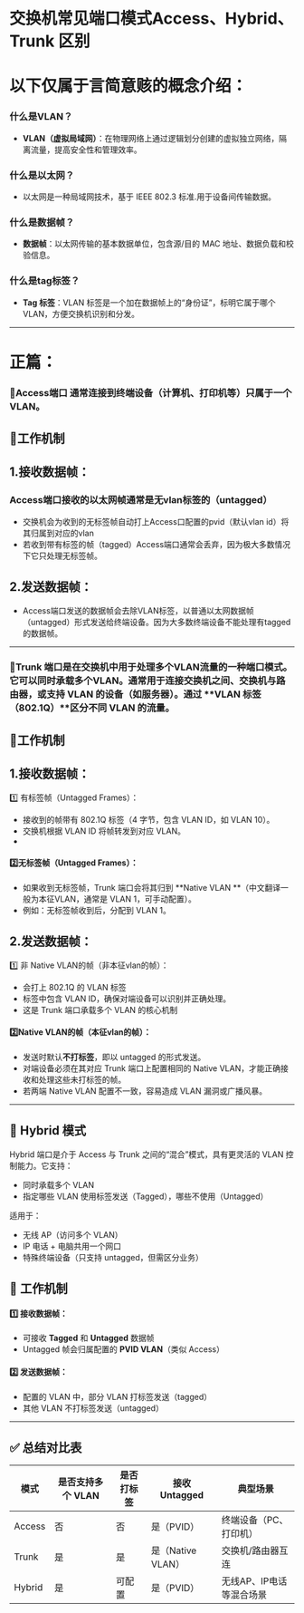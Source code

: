 # 交换机常见端口模式Access、Hybrid、Trunk 区别

# 以下仅属于言简意赅的概念介绍：

### 什么是VLAN？
-  **VLAN（虚拟局域网）**：在物理网络上通过逻辑划分创建的虚拟独立网络，隔离流量，提高安全性和管理效率。
### 什么是以太网？
-  以太网是一种局域网技术，基于 IEEE 802.3 标准.用于设备间传输数据。
### 什么是数据帧？
-  **数据帧**：以太网传输的基本数据单位，包含源/目的 MAC 地址、数据负载和校验信息。
### 什么是tag标签？
-  **Tag 标签**：VLAN 标签是一个加在数据帧上的“身份证”，标明它属于哪个 VLAN，方便交换机识别和分发。

---
# 正篇：

### 🔁Access端口 通常连接到终端设备（计算机、打印机等）只属于一个VLAN。

## 🔧工作机制

## 1.接收数据帧：

### Access端口接收的以太网帧通常是无vlan标签的（untagged）

-  交换机会为收到的无标签帧自动打上Access口配置的pvid（默认vlan id）将其归属到对应的vlan
- 若收到带有标签的帧（tagged）Access端口通常会丢弃，因为极大多数情况下它只处理无标签帧。
## 2.发送数据帧：

-  Access端口发送的数据帧会去除VLAN标签，以普通以太网数据帧（untagged）形式发送给终端设备。因为大多数终端设备不能处理有tagged的数据帧。

---
### 🔁Trunk 端口是在交换机中用于处理多个VLAN流量的一种端口模式。它可以同时承载多个VLAN。通常用于连接交换机之间、交换机与路由器，或支持 VLAN 的设备（如服务器）。通过 **VLAN 标签（802.1Q）**区分不同 VLAN 的流量。

## 🔧工作机制

## 1.接收数据帧：

1️⃣ 有标签帧（Untagged Frames）：
- 接收到的帧带有 802.1Q 标签（4 字节，包含 VLAN ID，如 VLAN 10）。
- 交换机根据 VLAN ID 将帧转发到对应 VLAN。
- 
#### 2️⃣无标签帧（Untagged Frames）：
- 如果收到无标签帧，Trunk 端口会将其归到 **Native VLAN **（中文翻译一般为本征VLAN，通常是 VLAN 1，可手动配置）。
- 例如：无标签帧收到后，分配到 VLAN 1。
## 2.发送数据帧：

1️⃣ 非 Native VLAN的帧（非本征vlan的帧）：
- 会打上 802.1Q 的 VLAN 标签
- 标签中包含 VLAN ID，确保对端设备可以识别并正确处理。
- 这是 Trunk 端口承载多个 VLAN 的核心机制

#### 2️⃣Native VLAN的帧（本征vlan的帧）：
- 发送时默认**不打标签**，即以 untagged 的形式发送。
- 对端设备必须在其对应 Trunk 端口上配置相同的 Native VLAN，才能正确接收和处理这些未打标签的帧。
- 若两端 Native VLAN 配置不一致，容易造成 VLAN 漏洞或广播风暴。

---
## 🔁 Hybrid 模式

Hybrid 端口是介于 Access 与 Trunk 之间的“混合”模式，具有更灵活的 VLAN 控制能力。它支持：

- 同时承载多个 VLAN
- 指定哪些 VLAN 使用标签发送（Tagged），哪些不使用（Untagged）

适用于：

- 无线 AP（访问多个 VLAN）
- IP 电话 + 电脑共用一个网口
- 特殊终端设备（只支持 untagged，但需区分业务）
## 🔧 工作机制

#### 1️⃣ 接收数据帧：

- 可接收 **Tagged** 和 **Untagged** 数据帧
- Untagged 帧会归属配置的 **PVID VLAN**（类似 Access）

#### 2️⃣ 发送数据帧：

- 配置的 VLAN 中，部分 VLAN 打标签发送（tagged）
- 其他 VLAN 不打标签发送（untagged）

---
## ✅ 总结对比表

|模式|是否支持多个 VLAN|是否打标签|接收 Untagged|典型场景|
|---|---|---|---|---|
|Access|否|否|是（PVID）|终端设备（PC、打印机）|
|Trunk|是|是|是（Native VLAN）|交换机/路由器互连|
|Hybrid|是|可配置|是（PVID）|无线AP、IP电话等混合场景|

